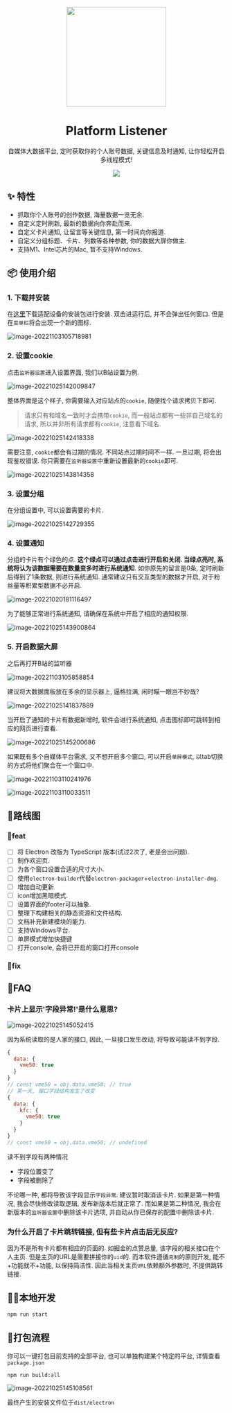 <p align="center">
    <img width="230" src="https://eve-sama.oss-cn-shanghai.aliyuncs.com/blog/202210251258890.png">
</p>
<h1 align="center">
Platform Listener
</h1>
<p align="center">
自媒体大数据平台, 定时获取你的个人账号数据, 关键信息及时通知, 让你轻松开启多线程模式!
</p>

<p align="center">
<img src="https://eve-sama.oss-cn-shanghai.aliyuncs.com/blog/202210251418921.png">
<p>

## ✨ 特性

- 抓取你个人账号的创作数据, 海量数据一览无余.
- 自定义定时刷新, 最新的数据向你奔赴而来.
- 自定义卡片通知, 让留言等关键信息, 第一时间向你报道.
- 自定义分组标题、卡片、列数等各种参数, 你的数据大屏你做主.
- 支持M1、Intel芯片的Mac, 暂不支持Windows.

## 📦 使用介绍

### 1. 下载并安装

在[这里](https://github.com/Eve-Sama/platform-listener/releases)下载适配设备的安装包进行安装. 双击进运行后, 并不会弹出任何窗口. 但是在`菜单栏`将会出现一个新的图标.

![image-20221103105718981](https://eve-sama.oss-cn-shanghai.aliyuncs.com/blog/202211031057006.png)

### 2. 设置cookie

点击`监听器设置`进入设置界面, 我们以B站设置为例.

![image-20221025142009847](https://eve-sama.oss-cn-shanghai.aliyuncs.com/blog/202210251420883.png)

整体界面是这个样子, 你需要输入对应站点的`cookie`, 随便找个请求拷贝下即可.

> 请求只有和域名一致时才会携带`cookie`, 而一般站点都有一些非自己域名的请求, 所以并非所有请求都有`cookie`, 注意看下域名.

![image-20221025142418338](https://eve-sama.oss-cn-shanghai.aliyuncs.com/blog/202210251424376.png)

需要注意, `cookie`都会有过期的情况. 不同站点过期时间不一样. 一旦过期, 将会出现鉴权错误. 你只需要在`监听器设置`中重新设置最新的`cookie`即可. 

![image-20221025143814358](https://eve-sama.oss-cn-shanghai.aliyuncs.com/blog/202210251438398.png)

### 3. 设置分组

在分组设置中, 可以设置需要的卡片.

![image-20221025142729355](https://eve-sama.oss-cn-shanghai.aliyuncs.com/blog/202210251427375.png)

### 4. 设置通知

分组的卡片有个绿色的点. **这个绿点可以通过点击进行开启和关闭. 当绿点亮时, 系统将认为该数据需要在数量变多时进行系统通知**. 如你原先的留言是0条, 定时刷新后得到了1条数据, 则进行系统通知. 通常建议只有交互类型的数据才开启, 对于粉丝量等积累型数据不必开启.

![image-20221020181116497](https://eve-sama.oss-cn-shanghai.aliyuncs.com/blog/202210251255298.png)

为了能够正常进行系统通知, 请确保在系统中开启了相应的通知权限.

![image-20221025143900864](https://eve-sama.oss-cn-shanghai.aliyuncs.com/blog/202210251439904.png)

### 5. 开启数据大屏

之后再打开B站的监听器

![image-20221103105858854](https://eve-sama.oss-cn-shanghai.aliyuncs.com/blog/202211031058886.png)

建议将大数据面板放在多余的显示器上, 逼格拉满, 闲时瞄一眼岂不妙哉?

![image-20221025141837889](https://eve-sama.oss-cn-shanghai.aliyuncs.com/blog/202210251429127.png)

当开启了通知的卡片有数据新增时, 软件会进行系统通知, 点击图标即可跳转到相应的网页进行查看.

![image-20221025145200686](https://eve-sama.oss-cn-shanghai.aliyuncs.com/blog/202210251452726.png)

如果既有多个自媒体平台需求, 又不想开启多个窗口, 可以开启`单屏模式`, 以tab切换的方式将他们聚合在一个窗口中.

![image-20221103110241976](https://eve-sama.oss-cn-shanghai.aliyuncs.com/blog/202211031102009.png)

![image-20221103110033511](https://eve-sama.oss-cn-shanghai.aliyuncs.com/blog/202211031100552.png)

## 🔨路线图

### 💪feat

 - [ ] 将 Electron 改版为 TypeScript 版本(试过2次了, 老是会出问题).
 - [ ] 制作欢迎页.
 - [ ] 为各个窗口设置合适的尺寸大小.
 - [ ] 使用`electron-builder`代替`electron-packager`+`electron-installer-dmg`.
 - [ ] 增加自动更新
 - [ ] icon增加黑暗模式.
 - [ ] 设置界面的footer可以抽象.
 - [ ] 整理下构建相关的静态资源和文件结构.
 - [ ] 文档补充新建模块的能力.
 - [ ] 支持Windows平台.
 - [ ] 单屏模式增加快捷键
 - [ ] 打开console, 会将已开启的窗口打开console

### 🐛fix

## 🙋FAQ

### 卡片上显示'字段异常!'是什么意思?

![image-20221025145052415](https://eve-sama.oss-cn-shanghai.aliyuncs.com/blog/202210251450458.png)

因为系统读取的是人家的接口, 因此, 一旦接口发生改动, 将导致可能读不到字段.
```javascript
{
  data: {
    vme50: true
  }
}
// const vme50 = obj.data.vme50; // true
// 某一天, 接口字段结构发生了改变
{
  data: {
    kfc: {
      vme50: true
    }
  }
}
// const vme50 = obj.data.vme50; // undefined
```
读不到字段有两种情况
 - 字段位置变了
 - 字段被删除了

不论哪一种, 都将导致该字段显示`字段异常`. 建议暂时取消该卡片. 如果是第一种情况, 我会尽快修改读取逻辑, 发布新版本后就正常了. 而如果是第二种情况, 我会在新版本的`监听器设置`中删除该卡片选项, 并自动从你已保存的配置中删除该卡片.

### 为什么开启了卡片跳转链接, 但有些卡片点击后无反应?

因为不是所有卡片都有相应的页面的. 如掘金的点赞总量, 该字段的相关接口在个人主页. 但是主页的URL是需要拼接你的`uid`的. 而本软件遵循`克制`的原则开发, 能不+功能就不+功能, 以保持简洁性. 因此当相关主页`URL`依赖额外参数时, 不提供跳转链接.

## 🧑‍💻本地开发

```bash
npm run start
```

## 🚀打包流程

你可以一键打包目前支持的全部平台, 也可以单独构建某个特定的平台, 详情查看`package.json`

```bash
npm run build:all
```

![image-20221025145108561](https://eve-sama.oss-cn-shanghai.aliyuncs.com/blog/202210251451594.png)

最终产生的安装文件位于`dist/electron`


